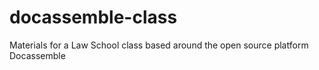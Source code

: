 # docassemble-class
Materials for a Law School class based around the open source platform Docassemble
